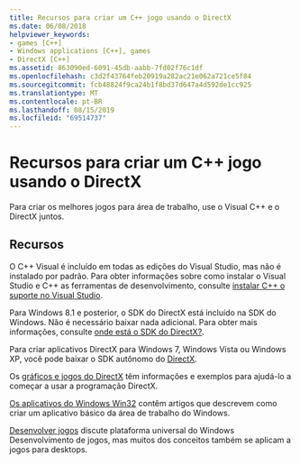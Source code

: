 ```yaml
---
title: Recursos para criar um C++ jogo usando o DirectX
ms.date: 06/08/2018
helpviewer_keywords:
- games [C++]
- Windows applications [C++], games
- DirectX [C++]
ms.assetid: 863090ed-6091-45db-aabb-7fd02f76c1df
ms.openlocfilehash: c3d2f43764feb20919a282ac21e062a721ce5f84
ms.sourcegitcommit: fcb48824f9ca24b1f8bd37d647a4d592de1cc925
ms.translationtype: MT
ms.contentlocale: pt-BR
ms.lasthandoff: 08/15/2019
ms.locfileid: "69514737"
---
```

# <a name="resources-for-creating-a-c-game-using-directx"></a>Recursos para criar um C++ jogo usando o DirectX

Para criar os melhores jogos para área de trabalho, use o Visual C++ e o DirectX juntos.

## <a name="resources"></a>Recursos

O C++ Visual é incluído em todas as edições do Visual Studio, mas não é instalado por padrão. Para obter informações sobre como instalar o Visual Studio e C++ as ferramentas de desenvolvimento, consulte [instalar C++ o suporte no Visual Studio](../build/vscpp-step-0-installation.md).

Para Windows 8.1 e posterior, o SDK do DirectX está incluído na SDK do Windows. Não é necessário baixar nada adicional. Para obter mais informações, consulte [onde está o SDK do DirectX?](/windows/win32/directx-sdk--august-2009-).

Para criar aplicativos DirectX para Windows 7, Windows Vista ou Windows XP, você pode baixar o SDK autônomo do [DirectX](https://www.microsoft.com/download/details.aspx?displaylang=en&id=6812).

Os [gráficos e jogos do DirectX](/windows/win32/directx) têm informações e exemplos para ajudá-lo a começar a usar a programação DirectX.

[Os aplicativos do Windows Win32](../windows/windows-desktop-applications-cpp.md) contêm artigos que descrevem como criar um aplicativo básico da área de trabalho do Windows.

[Desenvolver jogos](/windows/uwp/gaming/getting-started) discute plataforma universal do Windows Desenvolvimento de jogos, mas muitos dos conceitos também se aplicam a jogos para desktops.